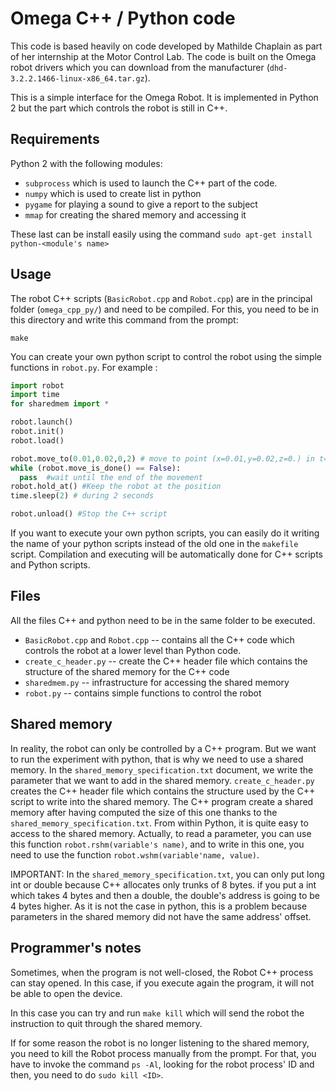 
# Omega C++ / Python code

This code is based heavily on code developed by Mathilde Chaplain as part of her internship at the Motor Control Lab. The code is built on the Omega robot drivers which you can download from the manufacturer (`dhd-3.2.2.1466-linux-x86_64.tar.gz`).

This is a simple interface for the Omega Robot. It is implemented in Python 2 but the part which controls the robot is still in C++.

## Requirements

Python 2 with the following modules:
* `subprocess` which is used to launch the C++ part of the code.
* `numpy` which is used to create list in python
* `pygame` for playing a sound to give a report to the subject
* `mmap` for creating the shared memory and accessing it

These last can be install easily using the command `sudo apt-get install python-<module's name>`

## Usage

The robot C++ scripts (`BasicRobot.cpp` and `Robot.cpp`) are in the principal folder (`omega_cpp_py/`) and need to be compiled. For this, you need to be in this directory and write this command from the prompt:

```
make
```



You can create your own python script to control the robot using the simple functions in `robot.py`. For example :

```python
import robot
import time
for sharedmem import *

robot.launch()
robot.init()
robot.load()

robot.move_to(0.01,0.02,0,2) # move to point (x=0.01,y=0.02,z=0.) in t=2 seconds.
while (robot.move_is_done() == False):
  pass  #wait until the end of the movement
robot.hold_at() #Keep the robot at the position
time.sleep(2) # during 2 seconds

robot.unload() #Stop the C++ script
```

If you want to execute your own python scripts, you can easily do it writing the name of your python scripts instead of the old one in the `makefile` script. Compilation and executing will be automatically done for C++ scripts and Python scripts.

## Files

All the files C++ and python need to be in the same folder to be executed.

* `BasicRobot.cpp` and `Robot.cpp` -- contains all the C++ code which controls the robot at a lower level than Python code.
* `create_c_header.py` -- create the C++ header file which contains the structure of the shared memory for the C++ code
* `sharedmem.py` -- infrastructure for accessing the shared memory
* `robot.py` -- contains simple functions to control the robot




## Shared memory

In reality, the robot can only be controlled by a C++ program. But we want to run the experiment with python, that is why we need to use a shared memory. In the `shared_memory_specification.txt` document, we write the parameter that we want to add in the shared memory. `create_c_header.py` creates the C++ header file which contains the structure used by the C++ script to write into the shared memory. The C++ program create a shared memory after having computed the size of this one thanks to the `shared_memory_specification.txt`. From within Python, it is quite easy to access to the shared memory. Actually, to read a parameter, you can use this function `robot.rshm(variable's name)`, and to write in this one, you need to use the function `robot.wshm(variable'name, value)`.

IMPORTANT: In the `shared_memory_specification.txt`, you can only put long int or double because C++ allocates only trunks of 8 bytes. if you put a int which takes 4 bytes and then a double, the double's address is going to be 4 bytes higher. As it is not the case in python, this is a problem because parameters in the shared memory did not have the same address' offset.  

## Programmer's notes

Sometimes, when the program is not well-closed, the Robot C++ process can stay opened. In this case, if you execute again the program, it will not be able to open the device.

In this case you can try and run `make kill` which will send the robot the instruction to quit through the shared memory.

If for some reason the robot is no longer listening to the shared memory, you need to kill the Robot process manually from the prompt.
For that, you have to invoke the command `ps -Al`, looking for the robot process' ID and then, you need to do `sudo kill <ID>`.  
